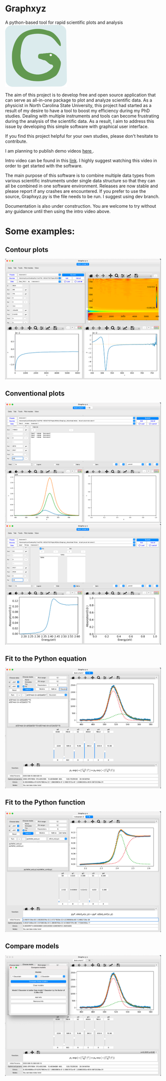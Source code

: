 # Graphxyz
A python-based tool for rapid scientific plots and analysis
<br> <img src="icns/logo.png" width="200" height="200" /><br>

The aim of this project is to develop free and open source application that can serve as all-in-one package to plot and analyze scientific data. As a physicist in North Carolina State University, this project had started as a result of my desire to have a tool to boost my efficiency during my PhD studies. Dealing with multiple instruments and tools can become frustrating during the analysis of the scientific data. As a result, I aim to address this issue by developing this simple software with graphical user interface.

If you find this project helpful for your own studies, please don't hesitate to contribute.

I am planning to publish demo videos <a href= 'https://www.youtube.com/channel/UCnIIN0N92-SQEIZNQeXrzJw'> here </a>.

Intro video can be found in this <a href='https://youtu.be/Q1QfCpT_8oc'> link<a/>. I highly suggest watching this video in order to get started with the software.
  
  The main purpose of this software is to combine multiple data types from various scientific instruments under single data structure so that they can all be combined in one software environment. Releases are now stable and please report if any crashes are encountered. If you prefer to use the source, Graphxyz.py is the file needs to be run. I suggest using dev branch.

Documentation is also under construction. You are welcome to try without any guidance until then using the intro video above.
# Some examples:
## Contour plots
![Scatter](screenshots/xyz.png)
## Conventional plots
![Scatter](screenshots/xy.png)
![Scatter](screenshots/xy2.png)
## Fit to the Python equation
![Scatter](screenshots/fit.png)
##  Fit to the Python function
![Scatter](screenshots/pyFit.png)
## Compare models
![Scatter](screenshots/models.png)
